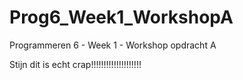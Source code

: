 Prog6_Week1_WorkshopA
=====================

Programmeren 6 - Week 1 - Workshop opdracht A 

Stijn dit is echt crap!!!!!!!!!!!!!!!!!!!!